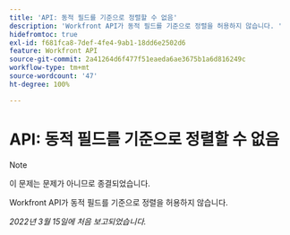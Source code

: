 ```yaml
---
title: 'API: 동적 필드를 기준으로 정렬할 수 없음'
description: 'Workfront API가 동적 필드를 기준으로 정렬을 허용하지 않습니다. '
hidefromtoc: true
exl-id: f681fca8-7def-4fe4-9ab1-18dd6e2502d6
feature: Workfront API
source-git-commit: 2a41264d6f477f51eaeda6ae3675b1a6d816249c
workflow-type: tm+mt
source-wordcount: '47'
ht-degree: 100%

---
```


# API: 동적 필드를 기준으로 정렬할 수 없음

<!--Requested article: Article exists to let people know they can't do this.-->

>[!NOTE]
>
>이 문제는 문제가 아니므로 종결되었습니다.

Workfront API가 동적 필드를 기준으로 정렬을 허용하지 않습니다.

_2022년 3월 15일에 처음 보고되었습니다._
